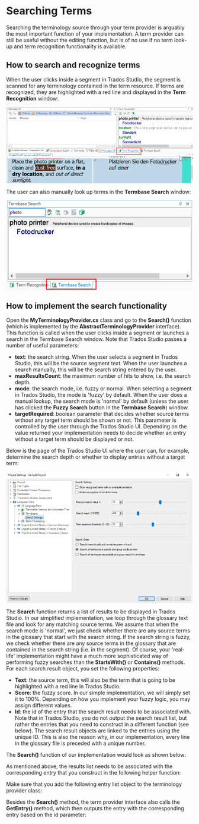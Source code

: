 Searching Terms
====
Searching the terminology source through your term provider is arguably the most important function of your implementation. A term provider can still be useful without the editing function, but is of no use if no term look-up and term recognition functionality is available.

How to search and recognize terms
----

When the user clicks inside a segment in Trados Studio, the segment is scanned for any terminology contained in the term resource. If terms are recognized, they are highlighted with a red line and displayed in the **Term Recognition** window:

<img style="display:block; " src="images/term_recognition.jpg" />

The user can also manually look up terms in the **Termbase Search** window:

<img style="display:block; " src="images/term_search.jpg" />

How to implement the search functionality
-----
Open the **MyTerminologyProvider.cs** class and go to the **Search()** function (which is implemented by the **AbstractTerminologyProvider** interface). This function is called when the user clicks inside a segment or launches a search in the Termbase Search window. Note that Trados Studio passes a number of useful parameters:

* **text**: the search string. When the user selects a segment in Trados Studio, this will be the source segment text. When the user launches a search manually, this will be the search string entered by the user.
* **maxResultsCount**: the maximum number of hits to show, i.e. the search depth.
* **mode**: the search mode, i.e. fuzzy or normal. When selecting a segment in Trados Studio, the mode is 'fuzzy' by default. When the user does a manual lookup, the search mode is 'normal' by default (unless the user has clicked the **Fuzzy Search** button in the **Termbase Search**) window.
* **targetRequired**: boolean parameter that decides whether source terms without any target term should be shown or not. This parameter is controlled by the user through the Trados Studio UI. Depending on the value returned your implementation needs to decide whether an entry without a target term should be displayed or not.

Below is the page of the Trados Studio UI where the user can, for example, determine the search depth or whether to display entries without a target term:

<img style="display:block; " src="images/search_settings.jpg" />

The **Search** function returns a list of results to be displayed in Trados Studio. In our simplified implementation, we loop through the glossary text file and look for any matching source terms. We assume that when the search mode is 'normal', we just check whether there are any source terms in the glossary that start with the search string. If the search string is fuzzy, we check whether there are any source terms in the glossary that are contained in the search string (i.e. in the segment). Of course, your 'real-life' implementation might have a much more sophisticated way of performing fuzzy searches than the **StartsWith()** or **Contains()** methods. For each search result object, you set the following properties:

* **Text**: the source term, this will also be the term that is going to be highlighted with a red line in Trados Studio.
* **Score**: the fuzzy score. In our simple implementation, we will simply set it to 100%. Depending on how you implement your fuzzy logic, you may assign different values.
* **Id**: the id of the entry that the search result needs to be associated with. Note that in Trados Studio, you do not output the search result list, but rather the entries that you need to construct in a different function (see below). The search result objects are linked to the entries using the unique ID. This is also the reason why, in our implementation, every line in the glossary file is preceded with a unique number.
  
The **Search()** function of our implementation would look as shown below:

As mentioned above, the results list needs to be associated with the corresponding entry that you construct in the following helper function:

Make sure that you add the following entry list object to the terminology provider class:

Besides the **Search()** method, the term provider interface also calls the **GetEntry()** method, which then outputs the entry with the corresponding entry based on the id parameter: